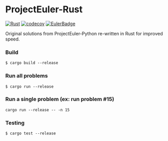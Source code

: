 # ProjectEuler-Rust
[![Rust](https://github.com/mlefebvre1/projecteuler-rust/actions/workflows/rust.yml/badge.svg)](https://github.com/mlefebvre1/projecteuler-rust/actions/workflows/rust.yml)
[![codecov](https://codecov.io/gh/mlefebvre1/projecteuler-rust/branch/main/graph/badge.svg?token=2K3BD4KVTE)](https://codecov.io/gh/mlefebvre1/projecteuler-rust)
[![EulerBadge](https://projecteuler.net/profile/mlefebvre.png)](https://projecteuler.net/profile/mlefebvre.png)

Original solutions from ProjectEuler-Python re-written in Rust for improved speed.

### Build
```shell
$ cargo build --release
```

### Run all problems
```shell
$ cargo run --release

```
### Run a single problem (ex: run problem #15)
```shell
cargo run --release -- -n 15
```

### Testing
```shell
$ cargo test --release
```
